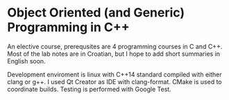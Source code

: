 # Object Oriented (and Generic) Programming in C++

An elective course, prerequsites are 4 programming courses in C and C++.
Most of the lab notes are in Croatian, but I hope to add short summaries in English soon.

Development enviroment is linux with C++14 standard compiled with either clang or g++.
I used Qt Creator as IDE with clang-format.
CMake is used to coordinate builds.
Testing is performed with Google Test.
